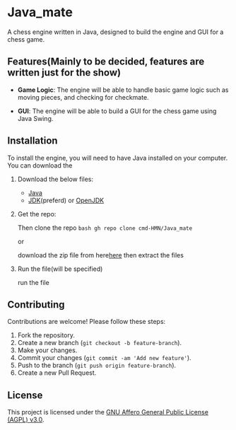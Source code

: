 # Java_mate

A chess engine written in Java, designed to build the engine and GUI for a chess game.

## Features(Mainly to be decided, features are written just for the show)

- **Game Logic**: The engine will be able to handle basic game logic such as moving pieces, and checking for checkmate.

- **GUI**: The engine will be able to build a GUI for the chess game using Java Swing.

## Installation

To install the engine, you will need to have Java installed on your computer. You can download the

1. Download the below files:

    - [Java](https://www.java.com/download/ie_manual.jsp)
    - [JDK](https://www.oracle.com/pk/java/technologies/downloads/)(preferd) or [OpenJDK](https://adoptopenjdk.net/downloads.html)

2. Get the repo:

    Then clone the repo
        ```bash
        gh repo clone cmd-HMN/Java_mate
        ```

    or

    download the zip file from here[here](https://github.com/cmd-HMN/Java_mate/archive/refs/heads/main.zip) then extract the files

3. Run the file(will be specified)

    run the file

## Contributing

Contributions are welcome! Please follow these steps:

1. Fork the repository.
2. Create a new branch (`git checkout -b feature-branch`).
3. Make your changes.
4. Commit your changes (`git commit -am 'Add new feature'`).
5. Push to the branch (`git push origin feature-branch`).
6. Create a new Pull Request.

## License

This project is licensed under the [GNU Affero General Public License (AGPL) v3.0](https://opensource.org/licenses/AGPL-3.0).
